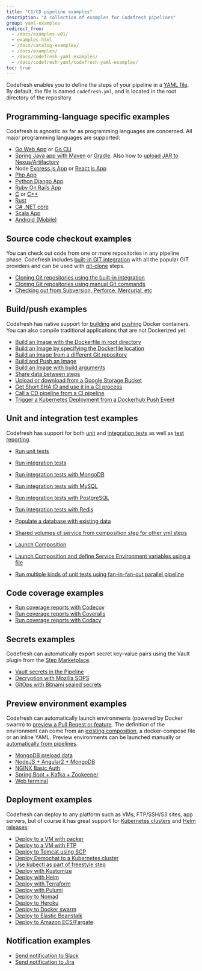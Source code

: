 ```yaml
---
title: "CI/CD pipeline examples"
description: "A collection of examples for Codefresh pipelines"
group: yaml-examples
redirect_from:
  - /docs/examples-v01/
  - examples.html
  - /docs/catalog-examples/
  - /docs/examples/
  - /docs/codefresh-yaml-examples/  
  - /docs/codefresh-yaml/codefresh-yaml-examples/
toc: true
---
```

Codefresh enables you to define the steps of your pipeline in a [YAML file]({{site.baseurl}}/docs/pipelines/what-is-the-codefresh-yaml/). By default, the file is named `codefresh.yml`, and is located in the root directory of the repository.

## Programming-language specific examples

Codefresh is agnostic as far as programming languages are concerned. All major programming languages are supported:

- [Go Web App]({{site.baseurl}}/docs/example-catalog/golang/golang-hello-world/) or [Go CLI]({{site.baseurl}}/docs/example-catalog/golang/goreleaser) 
- [Spring Java app with Maven]({{site.baseurl}}/docs/example-catalog/java/spring-boot-2/) or [Gradle]({{site.baseurl}}/docs/example-catalog/java/gradle/). Also how to [upload JAR to Nexus/Artifactory]({{site.baseurl}}/docs/example-catalog/java/publish-jar/) 
- Node [Express.js App]({{site.baseurl}}/docs/example-catalog/nodejs/lets-chat/) or [React.js App]({{site.baseurl}}/docs/example-catalog/nodejs/react/)
- [Php App]({{site.baseurl}}/docs/example-catalog/php)
- [Python Django App]({{site.baseurl}}/docs/example-catalog/python/django/)
- [Ruby On Rails App]({{site.baseurl}}/docs/example-catalog/ruby/)
- [C]({{site.baseurl}}/docs/example-catalog/cc/c-make/) or [C++]({{site.baseurl}}/docs/example-catalog/cc/cpp-cmake)
- [Rust]({{site.baseurl}}/docs/example-catalog/rust/) 
- [C# .NET core]({{site.baseurl}}/docs/example-catalog/dotnet/)
- [Scala App]({{site.baseurl}}/docs/example-catalog/scala/scala-hello-world/)
- [Android (Mobile)]({{site.baseurl}}/docs/example-catalog/mobile/android/)

## Source code checkout examples

You can check out code from one or more repositories in any pipeline phase. Codefresh includes [built-in GIT integration]({{site.baseurl}}/docs/integrations/git-providers/) with all the popular GIT providers and can be used with [git-clone]({{site.baseurl}}/docs/codefresh-yaml/steps/git-clone/) steps.

- [Cloning Git repositories using the built-in integration]({{site.baseurl}}/docs/example-catalog/git-checkout/)
- [Cloning Git repositories using manual Git commands]({{site.baseurl}}/docs/example-catalog/git-checkout-custom/)
- [Checking out from Subversion, Perforce, Mercurial, etc ]({{site.baseurl}}/docs/example-catalog/non-git-checkout/)

## Build/push examples

Codefresh has native support for [building]({{site.baseurl}}/docs/pipelines/steps/build/) and [pushing]({{site.baseurl}}/docs/pipelines/steps/push/) Docker containers.  
You can also compile traditional applications that are not Dockerized yet.

- [Build an Image with the Dockerfile in root directory]({{site.baseurl}}/docs/example-catalog/build-an-image-dockerfile-in-root-directory/)
- [Build an Image by specifying the Dockerfile location]({{site.baseurl}}/docs/example-catalog/build-an-image-specify-dockerfile-location)
- [Build an Image from a different Git repository]({{site.baseurl}}/docs/example-catalog/build-an-image-from-a-different-git-repository)
- [Build and Push an Image]({{site.baseurl}}/docs/example-catalog/build-and-push-an-image)
- [Build an Image with build arguments]({{site.baseurl}}/docs/example-catalog/build-an-image-with-build-arguments)
- [Share data between steps]({{site.baseurl}}/docs/example-catalog/shared-volumes-between-builds)
- [Upload or download from a Google Storage Bucket]({{site.baseurl}}/docs/example-catalog/uploading-or-downloading-from-gs/)
- [Get Short SHA ID and use it in a CI process]({{site.baseurl}}/docs/example-catalog/get-short-sha-id-and-use-it-in-a-ci-process)
- [Call a CD pipeline from a CI pipeline]({{site.baseurl}}/docs/example-catalog/call-child-pipelines)
- [Trigger a Kubernetes Deployment from a Dockerhub Push Event]({{site.baseurl}}/docs/example-catalog/trigger-a-k8s-deployment-from-docker-registry/)

## Unit and integration test examples

Codefresh has support for both [unit]({{site.baseurl}}/docs/testing/unit-tests/) and [integration tests]({{site.baseurl}}/docs/testing/integration-tests/) as well as [test reporting]({{site.baseurl}}/docs/testing/test-reports/).

- [Run unit tests]({{site.baseurl}}/docs/example-catalog/run-unit-tests) 
- [Run integration tests]({{site.baseurl}}/docs/example-catalog/run-integration-tests/) 
- [Run integration tests with MongoDB]({{site.baseurl}}/docs/example-catalog/integration-tests-with-mongo/) 
- [Run integration tests with MySQL]({{site.baseurl}}/docs/example-catalog/integration-tests-with-mysql/) 
- [Run integration tests with PostgreSQL]({{site.baseurl}}/docs/example-catalog/integration-tests-with-postgres/) 
- [Run integration tests with Redis]({{site.baseurl}}/docs/example-catalog/integration-tests-with-redis/) 
- [Populate a database with existing data]({{site.baseurl}}/docs/example-catalog/populate-a-database-with-existing-data) 

- [Shared volumes of service from composition step for other yml steps]({{site.baseurl}}/docs/example-catalog/shared-volumes-of-service-from-composition-step-for-other-yml-steps)
- [Launch Composition]({{site.baseurl}}/docs/example-catalog/launch-composition) 
- [Launch Composition and define Service Environment variables using a file]({{site.baseurl}}/docs/example-catalog/launching-a-composition-and-defining-a-service-environment-variables-using-a-file) 
- [Run multiple kinds of unit tests using fan-in-fan-out parallel pipeline]({{site.baseurl}}/docs/example-catalog/fan-in-fan-out) 

## Code coverage examples

- [Run coverage reports with Codecov]({{site.baseurl}}/docs/example-catalog/codecov-testing) 
- [Run coverage reports with Coveralls]({{site.baseurl}}/docs/example-catalog/coveralls-testing) 
- [Run coverage reports with Codacy]({{site.baseurl}}/docs/example-catalog/codacy-testing) 

## Secrets examples

Codefresh can automatically export secret key-value pairs using the Vault plugin from the [Step Marketplace](https://codefresh.io/steps/step/vault).

- [Vault secrets in the Pipeline]({{site.baseurl}}/docs/example-catalog/vault-secrets-in-the-pipeline)
- [Decryption with Mozilla SOPS]({{site.baseurl}}/docs/example-catalog/decryption-with-mozilla-sops)
- [GitOps with Bitnami sealed secrets]({{site.baseurl}}/docs/example-catalog/gitops-secrets)

## Preview environment examples

Codefresh can automatically launch environments (powered by Docker swarm) to [preview a Pull Reqest or feature]({{site.baseurl}}/docs/getting-started/on-demand-environments/). The definition of the environment can come from an [existing composition]({{site.baseurl}}/docs/testing/create-composition/), a docker-compose file or an inline YAML. Preview environments can be launched manually or [automatically from pipelines]({{site.baseurl}}/docs/pipelines/steps/launch-composition/).

- [MongoDB preload data]({{site.baseurl}}/docs/example-catalog/import-data-to-mongodb/) 
- [NodeJS + Angular2 + MongoDB]({{site.baseurl}}/docs/example-catalog/nodejs-angular2-mongodb/) 
- [NGINX Basic Auth]({{site.baseurl}}/docs/example-catalog/secure-a-docker-container-using-http-basic-auth/)
- [Spring Boot + Kafka + Zookeeper]({{site.baseurl}}/docs/example-catalog/spring-boot-kafka-zookeeper/)
- [Web terminal]({{site.baseurl}}/docs/example-catalog/web-terminal/)

## Deployment examples

Codefresh can deploy to any platform such as VMs, FTP/SSH/S3 sites, app servers, but of course it has great support for [Kubernetes clusters]({{site.baseurl}}/docs/deploy-to-kubernetes/deployment-options-to-kubernetes/) and [Helm releases]({{site.baseurl}}/docs/new-helm/helm-releases-management/):

- [Deploy to a VM with packer]({{site.baseurl}}/docs/example-catalog/packer-gcloud/) 
- [Deploy to a VM with FTP]({{site.baseurl}}/docs/example-catalog/transferring-php-ftp)
- [Deploy to Tomcat using SCP]({{site.baseurl}}/docs/example-catalog/deploy-to-tomcat-via-scp)
- [Deploy Demochat to a Kubernetes cluster]({{site.baseurl}}/docs/deploy-to-kubernetes/codefresh-kubernetes-integration-demochat-example/) 
- [Use kubectl as part of freestyle step]({{site.baseurl}}/docs/example-catalog/use-kubectl-as-part-of-freestyle-step) 
- [Deploy with Kustomize]({{site.baseurl}}/docs/example-catalog/deploy-with-kustomize)
- [Deploy with Helm]({{site.baseurl}}/docs/example-catalog/helm) 
- [Deploy with Terraform]({{site.baseurl}}/docs/example-catalog/terraform) 
- [Deploy with Pulumi]({{site.baseurl}}/docs/example-catalog/pulumi) 
- [Deploy to Nomad]({{site.baseurl}}/docs/example-catalog/nomad)
- [Deploy to Heroku]({{site.baseurl}}/docs/example-catalog/deploy-to-heroku/)
- [Deploy to Docker swarm]({{site.baseurl}}/docs/example-catalog/docker-swarm/)
- [Deploy to Elastic Beanstalk]({{site.baseurl}}/docs/example-catalog/elastic-beanstalk/)
- [Deploy to Amazon ECS/Fargate]({{site.baseurl}}/docs/example-catalog/amazon-ecs/)

## Notification examples

- [Send notification to Slack]({{site.baseurl}}/docs/example-catalog/sending-the-notification-to-slack)
- [Send notification to Jira]({{site.baseurl}}/docs/example-catalog/sending-the-notification-to-jira)
